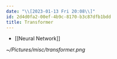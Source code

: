 ```yaml
---
date: "\\[2023-01-13 Fri 20:08\\]"
id: 2d4d0fa2-00ef-4b9c-8170-b3c87dfb1bdd
title: Transformer
---
```


- [[Neural Network]]

<span class="spurious-link" target="~/Pictures/misc/transformer.png">*~/Pictures/misc/transformer.png*</span>
